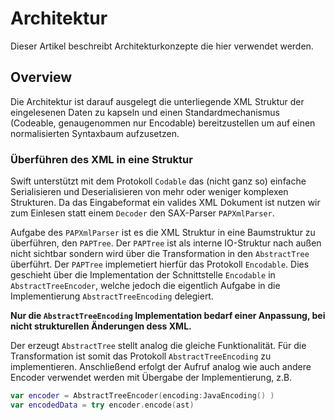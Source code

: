 # Architektur

Dieser Artikel beschreibt Architekturkonzepte die hier verwendet werden.

## Overview

Die Architektur ist darauf ausgelegt die unterliegende XML Struktur der eingelesenen Daten zu kapseln und einen Standardmechanismus (Codeable, genaugenommen nur Encodable) bereitzustellen um auf einen normalisierten Syntaxbaum aufzusetzen.

### Überführen des XML in eine Struktur

Swift unterstützt mit dem Protokoll `Codable` das (nicht ganz so) einfache Serialisieren und Deserialisieren von mehr oder weniger komplexen Strukturen. Da das Eingabeformat ein valides XML Dokument ist nutzen wir zum Einlesen statt einem `Decoder` den SAX-Parser `PAPXmlParser`.

Aufgabe des `PAPXmlParser` ist es die XML Struktur in eine Baumstruktur zu überführen, den ``PAPTree``. Der ``PAPTree`` ist als interne IO-Struktur nach außen nicht sichtbar sondern wird über die Transformation in den ``AbstractTree`` überführt. Der ``PAPTree`` implemetiert hierfür das Protokoll `Encodable`. Dies geschieht über die Implementation der Schnittstelle `Encodable` in ``AbstractTreeEncoder``, welche jedoch die eigentlich Aufgabe in die Implementierung ``AbstractTreeEncoding`` delegiert.

**Nur die ``AbstractTreeEncoding`` Implementation bedarf einer Anpassung, bei nicht strukturellen Änderungen dess XML.**

Der erzeugt ``AbstractTree`` stellt analog die gleiche Funktionalität. Für die Transformation ist somit das Protokoll ``AbstractTreeEncoding`` zu implementieren.
Anschließend erfolgt der Aufruf analog wie auch andere Encoder verwendet werden mit Übergabe der Implementierung, z.B.

```swift
var encoder = AbstractTreeEncoder(encoding:JavaEncoding() )
var encodedData = try encoder.encode(ast)
```
